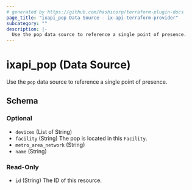 ```yaml
---
# generated by https://github.com/hashicorp/terraform-plugin-docs
page_title: "ixapi_pop Data Source - ix-api-terraform-provider"
subcategory: ""
description: |-
  Use the pop data source to reference a single point of presence.
---
```


# ixapi_pop (Data Source)

Use the `pop` data source to reference a single point of presence.



<!-- schema generated by tfplugindocs -->
## Schema

### Optional

- `devices` (List of String)
- `facility` (String) The pop is located in this `Facility`.
- `metro_area_network` (String)
- `name` (String)

### Read-Only

- `id` (String) The ID of this resource.



